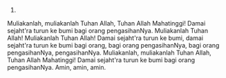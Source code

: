 1.
Muliakanlah, muliakanlah Tuhan Allah, Tuhan Allah Mahatinggi!
Damai sejaht'ra turun ke bumi bagi orang pengasihanNya.
Muliakanlah Tuhan Allah! Muliakanlah Tuhan Allah!
Damai sejaht'ra turun ke bumi, damai sejaht'ra turun ke bumi
bagi orang, bagi orang pengasihanNya,
bagi orang pengasihanNya, pengasihanNya.
Muliakanlah, muliakanlah Tuhan Allah, Tuhan Allah Mahatinggi!
Damai sejaht'ra turun ke bumi bagi orang pengasihanNya.
Amin, amin, amin.